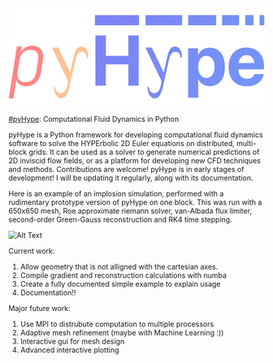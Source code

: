 ![Alt Text](/logo.png)

[#pyHype](https://github.com/momokhalil/pyHype): Computational Fluid Dynamics in Python

pyHype is a Python framework for developing computational fluid dynamics software to solve the HYPErbolic 2D Euler equations on distributed, multi-block grids. It can be used as a solver to generate numerical predictions of 2D inviscid flow fields, or as a platform for developing new CFD techniques and methods. Contributions are welcome! pyHype is in early stages of development! I will be updating it regularly, along with its documentation.

Here is an example of an implosion simulation, performed with a rudimentary prototype version of pyHype on one block. This was run with a 650x650 mesh, Roe approximate riemann solver, van-Albada flux limiter, second-order Green-Gauss reconstruction and RK4 time stepping.

![Alt Text](/examples/implosion.gif)

Current work:
1. Allow geometry that is not alligned with the cartesian axes.
2. Compile gradient and reconstruction calculations with numba
3. Create a fully documented simple example to explain usage
4. Documentation!!

Major future work:
1. Use MPI to distrubute computation to multiple processors
2. Adaptive mesh refinement (maybe with Machine Learning :))
3. Interactive gui for mesh design
4. Advanced interactive plotting
